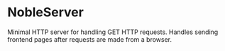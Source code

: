 # NobleServer
Minimal HTTP server for handling GET HTTP requests.
Handles sending frontend pages after requests are made from a browser.
